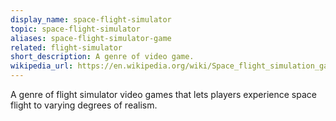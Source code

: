 ```yaml
---
display_name: space-flight-simulator
topic: space-flight-simulator
aliases: space-flight-simulator-game
related: flight-simulator
short_description: A genre of video game.
wikipedia_url: https://en.wikipedia.org/wiki/Space_flight_simulation_game
---
```

A genre of flight simulator video games that lets players experience space flight to varying degrees of realism.